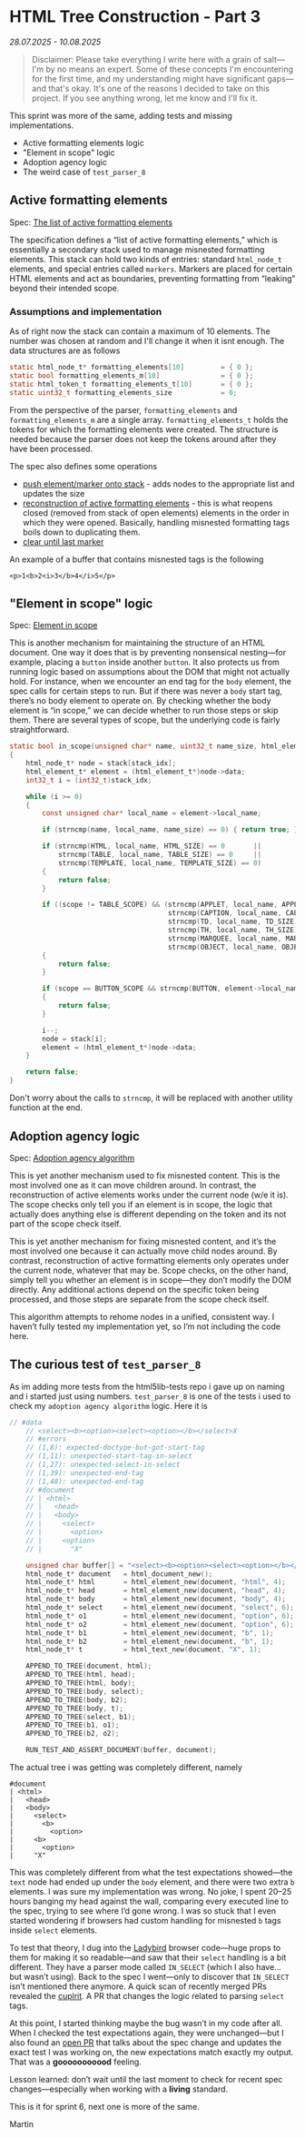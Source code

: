 # HTML Tree Construction - Part 3
_28.07.2025 - 10.08.2025_


> Disclaimer: Please take everything I write here with a grain of salt—I'm by no means an expert. Some of these concepts I'm encountering for the first time, and my understanding might have significant gaps—and that's okay. It's one of the reasons I decided to take on this project. If you see anything wrong, let me know and I'll fix it.

This sprint was more of the same, adding tests and missing implementations.

- Active formatting elements logic
- "Element in scope" logic
- Adoption agency logic
- The weird case of `test_parser_8`

## Active formatting elements

Spec: [The list of active formatting elements](https://html.spec.whatwg.org/multipage/parsing.html#the-list-of-active-formatting-elements)

The specification defines a “list of active formatting elements,” which is essentially a secondary stack used to manage misnested formatting elements. This stack can hold two kinds of entries: standard `html_node_t` elements, and special entries called `markers`. Markers are placed for certain HTML elements and act as boundaries, preventing formatting from “leaking” beyond their intended scope.

### Assumptions and implementation

As of right now the stack can contain a maximum of 10 elements. The number was chosen at random and I'll change it when it isnt enough. The data structures are as follows

```c
static html_node_t* formatting_elements[10]         = { 0 };            // holds actual nodes
static bool formatting_elements_m[10]               = { 0 };            // holds markers
static html_token_t formatting_elements_t[10]       = { 0 };            // holds tokens
static uint32_t formatting_elements_size            = 0;
```

From the perspective of the parser, `formatting_elements` and `formatting_elements_m` are a single array. `formatting_elements_t` holds the tokens for which the formatting elements were created. The structure is needed because the parser does not keep the tokens around after they have been processed.

The spec also defines some operations 

- [push element/marker onto stack](https://html.spec.whatwg.org/multipage/parsing.html#push-onto-the-list-of-active-formatting-elements) - adds nodes to the appropriate list and updates the size
- [reconstruction of active formatting elements](https://html.spec.whatwg.org/multipage/parsing.html#reconstruct-the-active-formatting-elements) - this is what reopens closed (removed from stack of open elements) elements in the order in which they were opened. Basically, handling misnested formatting tags boils down to duplicating them.
- [clear until last marker](https://html.spec.whatwg.org/multipage/parsing.html#clear-the-list-of-active-formatting-elements-up-to-the-last-marker)

An example of a buffer that contains misnested tags is the following

`<p>1<b>2<i>3</b>4</i>5</p>`


## "Element in scope" logic

Spec: [Element in scope](https://html.spec.whatwg.org/multipage/parsing.html#has-an-element-in-the-specific-scope)

This is another mechanism for maintaining the structure of an HTML document. One way it does that is by preventing nonsensical nesting—for example, placing a `button` inside another `button`. It also protects us from running logic based on assumptions about the DOM that might not actually hold. For instance, when we encounter an end tag for the `body` element, the spec calls for certain steps to run. But if there was never a `body` start tag, there’s no body element to operate on. By checking whether the body element is “in scope,” we can decide whether to run those steps or skip them. There are several types of scope, but the underlying code is fairly straightforward.

```c
static bool in_scope(unsigned char* name, uint32_t name_size, html_element_scope_e scope)
{
    html_node_t* node = stack[stack_idx];
    html_element_t* element = (html_element_t*)node->data;
    int32_t i = (int32_t)stack_idx;

    while (i >= 0)
    {
        const unsigned char* local_name = element->local_name;

        if (strncmp(name, local_name, name_size) == 0) { return true; }

        if (strncmp(HTML, local_name, HTML_SIZE) == 0       ||
            strncmp(TABLE, local_name, TABLE_SIZE) == 0     ||
            strncmp(TEMPLATE, local_name, TEMPLATE_SIZE) == 0)
        {
            return false;
        }

        if ((scope != TABLE_SCOPE) && (strncmp(APPLET, local_name, APPLET_SIZE) == 0   ||
                                       strncmp(CAPTION, local_name, CAPTION_SIZE) == 0 ||
                                       strncmp(TD, local_name, TD_SIZE) == 0           ||
                                       strncmp(TH, local_name, TH_SIZE) == 0           ||
                                       strncmp(MARQUEE, local_name, MARQUEE_SIZE) == 0 ||
                                       strncmp(OBJECT, local_name, OBJECT_SIZE) == 0))
        {
            return false;
        }

        if (scope == BUTTON_SCOPE && strncmp(BUTTON, element->local_name, BUTTON_SIZE) == 0)
        {
            return false;
        }

        i--;
        node = stack[i];
        element = (html_element_t*)node->data;
    }

    return false;
}
```

Don't worry about the calls to `strncmp`, it will be replaced with another utility function at the end.


## Adoption agency logic

Spec: [Adoption agency algorithm](https://html.spec.whatwg.org/multipage/parsing.html#adoption-agency-algorithm)

This is yet another mechanism used to fix misnested content. This is the most involved one as it can move children around. In contrast, the reconstruction of active elements works under the current node (w/e it is). The scope checks only tell you if an element is in scope, the logic that actually does anything else is different depending on the token and its not part of the scope check itself.

This is yet another mechanism for fixing misnested content, and it’s the most involved one because it can actually move child nodes around. By contrast, reconstruction of active formatting elements only operates under the current node, whatever that may be. Scope checks, on the other hand, simply tell you whether an element is in scope—they don’t modify the DOM directly. Any additional actions depend on the specific token being processed, and those steps are separate from the scope check itself.

This algorithm attempts to rehome nodes in a unified, consistent way. I haven’t fully tested my implementation yet, so I’m not including the code here.


## The curious test of `test_parser_8`

As im adding more tests from the html5lib-tests repo i gave up on naming and i started just using numbers. `test_parser_8` is one of the tests i used to check my `adoption agency algorithm` logic. Here it is

```c
// #data
    // <select><b><option><select><option></b></select>X
    // #errors
    // (1,8): expected-doctype-but-got-start-tag
    // (1,11): unexpected-start-tag-in-select
    // (1,27): unexpected-select-in-select
    // (1,39): unexpected-end-tag
    // (1,48): unexpected-end-tag
    // #document
    // | <html>
    // |   <head>
    // |   <body>
    // |     <select>
    // |       <option>
    // |     <option>
    // |       "X"

    unsigned char buffer[] = "<select><b><option><select><option></b></select>X";
    html_node_t* document   = html_document_new();
    html_node_t* html       = html_element_new(document, "html", 4);
    html_node_t* head       = html_element_new(document, "head", 4);
    html_node_t* body       = html_element_new(document, "body", 4);
    html_node_t* select     = html_element_new(document, "select", 6);
    html_node_t* o1         = html_element_new(document, "option", 6);
    html_node_t* o2         = html_element_new(document, "option", 6);
    html_node_t* b1         = html_element_new(document, "b", 1);
    html_node_t* b2         = html_element_new(document, "b", 1);
    html_node_t* t          = html_text_new(document, "X", 1);

    APPEND_TO_TREE(document, html);
    APPEND_TO_TREE(html, head);
    APPEND_TO_TREE(html, body);
    APPEND_TO_TREE(body, select);
    APPEND_TO_TREE(body, b2);
    APPEND_TO_TREE(body, t);
    APPEND_TO_TREE(select, b1);
    APPEND_TO_TREE(b1, o1);
    APPEND_TO_TREE(b2, o2);

    RUN_TEST_AND_ASSERT_DOCUMENT(buffer, document);
```

The actual tree i was getting was completely different, namely

```
#document
| <html>
|   <head>
|   <body>
|     <select>
|       <b>
|         <option>
|     <b>
|       <option>
|     "X"
```

This was completely different from what the test expectations showed—the `text` node had ended up under the `body` element, and there were two extra `b` elements. I was sure my implementation was wrong. No joke, I spent 20–25 hours banging my head against the wall, comparing every executed line to the spec, trying to see where I’d gone wrong. I was so stuck that I even started wondering if browsers had custom handling for misnested `b` tags inside `select` elements.

To test that theory, I dug into the [Ladybird](https://github.com/LadybirdBrowser/ladybird) browser code—huge props to them for making it so readable—and saw that their `select` handling is a bit different. They have a parser mode called `IN_SELECT` (which I also have… but wasn’t using). Back to the spec I went—only to discover that `IN_SELECT` isn’t mentioned there anymore. A quick scan of recently merged PRs revealed the [cuplrit](https://github.com/whatwg/html/pull/10548). A PR that changes the logic related to parsing `select` tags.

At this point, I started thinking maybe the bug wasn’t in my code after all. When I checked the test expectations again, they were unchanged—but I also found an [open PR](https://github.com/html5lib/html5lib-tests/pull/178) that talks about the spec change and updates the exact test I was working on, the new expectations match exactly my output. That was a **gooooooooood** feeling.

Lesson learned: don’t wait until the last moment to check for recent spec changes—especially when working with a **living** standard.

This is it for sprint 6, next one is more of the same.

Martin